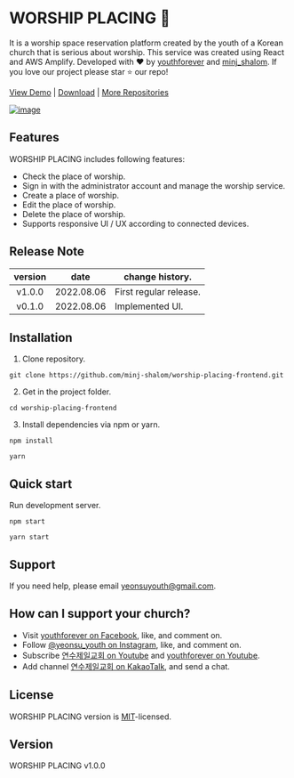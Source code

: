 # WORSHIP PLACING 🙏

It is a worship space reservation platform created by the youth of a Korean church that is serious about worship. This service was created using React and AWS Amplify. Developed with ❤️ by [youthforever](https://www.instagram.com/yeonsu_youth/) and [minj_shalom](https://github.com/minj-shalom). If you love our project please star ⭐️ our repo!

[View Demo](http://worship-placing.org/) | [Download](https://github.com/minj-shalom/worship-placing-frontend/archive/refs/heads/master.zip) | [More Repositories](https://github.com/minj-shalom?tab=repositories)

[![image](https://user-images.githubusercontent.com/63629356/183102128-dfdab8f3-2027-4e6e-be14-c6b772700b0b.png)](http://worship-placing.org/)

## Features

WORSHIP PLACING includes following features:

- Check the place of worship.
- Sign in with the administrator account and manage the worship service.
- Create a place of worship.
- Edit the place of worship.
- Delete the place of worship.
- Supports responsive UI / UX according to connected devices.

## Release Note

| version |    date    |     change history.    |
| :-----: | :--------: | ---------------------- |
| v1.0.0  | 2022.08.06 | First regular release. |
| v0.1.0  | 2022.08.06 | Implemented UI.        |

## Installation

1. Clone repository.

```shell
git clone https://github.com/minj-shalom/worship-placing-frontend.git
```

2. Get in the project folder.

```shell
cd worship-placing-frontend
```

3. Install dependencies via npm or yarn.

```shell
npm install
```

```shell
yarn
```

## Quick start

Run development server.

```shell
npm start
```

```shell
yarn start
```

## Support

If you need help, please email [yeonsuyouth@gmail.com](mailto:yeonsuyouth@gmail.com).

## How can I support your church?

- Visit [youthforever on Facebook](https://www.facebook.com/YeonsuYouth1.28), like, and comment on.
- Follow [@yeonsu_youth on Instagram](https://www.instagram.com/yeonsu_youth/), like, and comment on.
- Subscribe [연수제일교회 on Youtube](https://www.youtube.com/channel/UCJt_K-IAM3T0EpLa52kmGdQ) and [youthforever on Youtube](https://www.youtube.com/channel/UC85NKxgx7VDPq0zNkcSFz6w).
- Add channel [연수제일교회 on KakaoTalk](http://pf.kakao.com/_PxiKxfK), and send a chat.

## License

WORSHIP PLACING version is [MIT](https://github.com/minj-shalom/worship-placing-frontend/blob/master/License.md)-licensed.

## Version

WORSHIP PLACING v1.0.0
